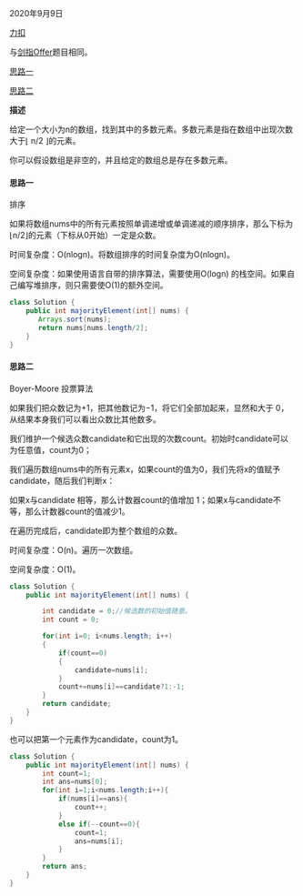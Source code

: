 2020年9月9日

[力扣](https://leetcode-cn.com/problems/majority-element/solution/duo-shu-yuan-su-by-leetcode-solution/)

与[剑指Offer](https://leetcode-cn.com/problems/shu-zu-zhong-chu-xian-ci-shu-chao-guo-yi-ban-de-shu-zi-lcof/)题目相同。

[思路一](#思路一)

[思路二](#思路二)

**描述**

给定一个大小为n的数组，找到其中的多数元素。多数元素是指在数组中出现次数大于⌊ n/2 ⌋的元素。

你可以假设数组是非空的，并且给定的数组总是存在多数元素。

#### 思路一

排序

如果将数组nums中的所有元素按照单调递增或单调递减的顺序排序，那么下标为⌊n/2⌋的元素（下标从0开始）一定是众数。

时间复杂度：O(nlogn)。将数组排序的时间复杂度为O(nlogn)。

空间复杂度：如果使用语言自带的排序算法，需要使用O(logn) 的栈空间。如果自己编写堆排序，则只需要使O(1)的额外空间。

```java
class Solution {
    public int majorityElement(int[] nums) {
       Arrays.sort(nums);
       return nums[nums.length/2];
    }
}
```

#### 思路二

Boyer-Moore 投票算法

如果我们把众数记为+1，把其他数记为−1，将它们全部加起来，显然和大于 0，从结果本身我们可以看出众数比其他数多。

我们维护一个候选众数candidate和它出现的次数count。初始时candidate可以为任意值，count为0；

我们遍历数组nums中的所有元素x，如果count的值为0，我们先将x的值赋予candidate，随后我们判断x：

如果x与candidate 相等，那么计数器count的值增加 1；如果x与candidate不等，那么计数器count的值减少1。

在遍历完成后，candidate即为整个数组的众数。

时间复杂度：O(n)。遍历一次数组。

空间复杂度：O(1)。
```java
class Solution {
    public int majorityElement(int[] nums) {

        int candidate = 0;//候选数的初始值随意。
        int count = 0;        

        for(int i=0; i<nums.length; i++)
        {
            if(count==0)
            {
                candidate=nums[i];
            }
            count+=nums[i]==candidate?1:-1;
        }
        return candidate;
    }
}
```
也可以把第一个元素作为candidate，count为1。
```java
class Solution {
    public int majorityElement(int[] nums) {
        int count=1;
        int ans=nums[0];
        for(int i=1;i<nums.length;i++){
            if(nums[i]==ans){
                count++;
            }
            else if(--count==0){
                count=1;
                ans=nums[i];
            }
        }
        return ans;
    }
}
```

